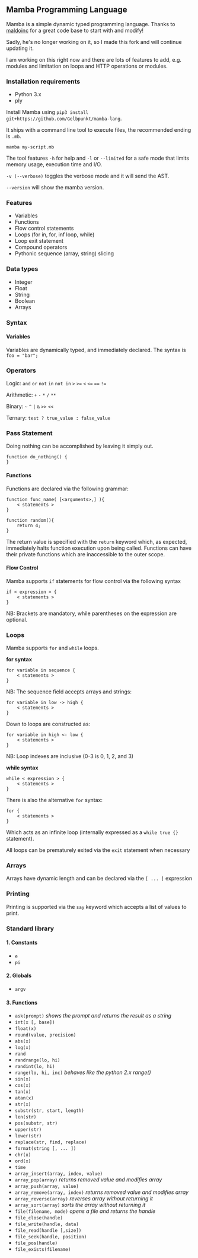## Mamba Programming Language

Mamba is a simple dynamic typed programming language.
Thanks to [maldoinc](https://github.com/maldoinc/mamba) for a great code base to start with and modify!

Sadly, he's no longer working on it, so I made this fork and will continue updating it.

I am working on this right now and there are lots of features to add, e.g. modules and limitation on loops and HTTP operations or modules.

### Installation requirements ###

* Python 3.x
* ply

Install Mamba using `pip3 install git+https://github.com/Gelbpunkt/mamba-lang`.

It ships with a command line tool to execute files, the recommended ending is `.mb`.

`mamba my-script.mb`

The tool features `-h` for help and `-l` or `--limited` for a safe mode that limits memory usage, execution time and I/O.

`-v (--verbose)` toggles the verbose mode and it will send the AST.

`--version` will show the mamba version.

### Features ###
* Variables
* Functions
* Flow control statements
* Loops (for in, for, inf loop, while)
* Loop exit statement
* Compound operators
* Pythonic sequence (array, string) slicing 

### Data types ###
* Integer
* Float
* String
* Boolean
* Arrays

### Syntax ###

#### Variables ####

Variables are dynamically typed, and immediately declared. The syntax is `foo = "bar";`

### Operators ###

Logic: `and` `or` `not` `in` `not in` `>` `>=` `<` `<=` `==` `!=`

Arithmetic: `+` `-` `*` `/` `**`

Binary: `~` `^` `|` `&` `>>` `<<`

Ternary: `test ? true_value : false_value`

### Pass Statement

Doing nothing can be accomplished by leaving it simply out.

    function do_nothing() {
    }


#### Functions ####

Functions are declared via the following grammar:

    function func_name( [<arguments>,] ){
        < statements >
    }

    function random(){
        return 4;
    }

The return value is specified with the `return` keyword which, as expected, immediately halts function execution upon being called. Functions can have their private functions which are inaccessible to the outer scope.

#### Flow Control ####

Mamba supports `if` statements for flow control via the following syntax

    if < expression > {
        < statements >
    }

NB: Brackets are mandatory, while parentheses on the expression are optional.


### Loops ###

Mamba supports `for` and `while` loops.

**for syntax**

    for variable in sequence {
        < statements >
    }

NB: The sequence field accepts arrays and strings:

    for variable in low -> high {
        < statements >
    }
    
Down to loops are constructed as:

    for variable in high <- low {
        < statements >
    }

NB: Loop indexes are inclusive (0-3 is 0, 1, 2, and 3)

**while syntax**

    while < expression > {
        < statements >
    }

There is also the alternative `for` syntax:

    for {
        < statements >
    }

Which acts as an infinite loop (internally expressed as a `while true {}` statement).

All loops can be prematurely exited via the `exit` statement when necessary


### Arrays ###

Arrays have dynamic length and can be declared via the  `[ ... ]` expression


### Printing ###

Printing is supported via the `say` keyword which accepts a list of values to print.

### Standard library ###

#### 1. Constants ###

* `e`
* `pi`

#### 2. Globals

* `argv`

#### 3. Functions

* `ask(prompt)` *shows the prompt and returns the result as a string*
* `int(x [, base])` 
* `float(x)`
* `round(value, precision)`
* `abs(x)`
* `log(x)`
* `rand`
* `randrange(lo, hi)`
* `randint(lo, hi)`
* `range(lo, hi, inc)` *behaves like the python 2.x range()*
* `sin(x)`
* `cos(x)`
* `tan(x)`
* `atan(x)`
* `str(x)`
* `substr(str, start, length)`
* `len(str)`
* `pos(substr, str)`
* `upper(str)`
* `lower(str)`
* `replace(str, find, replace)`
* `format(string [, ... ])`
* `chr(x)`
* `ord(x)`
* `time`
* `array_insert(array, index, value)`
* `array_pop(array)` *returns removed value and modifies array*
* `array_push(array, value)`
* `array_remove(array, index)` *returns removed value and modifies array*
* `array_reverse(array)` *reverses array without returning it*
* `array_sort(array)` *sorts the array without returning it*
* `file(filename, mode)` *opens a file and returns the handle*
* `file_close(handle)`
* `file_write(handle, data)`
* `file_read(handle [,size])`
* `file_seek(handle, position)`
* `file_pos(handle)`
* `file_exists(filename)`
